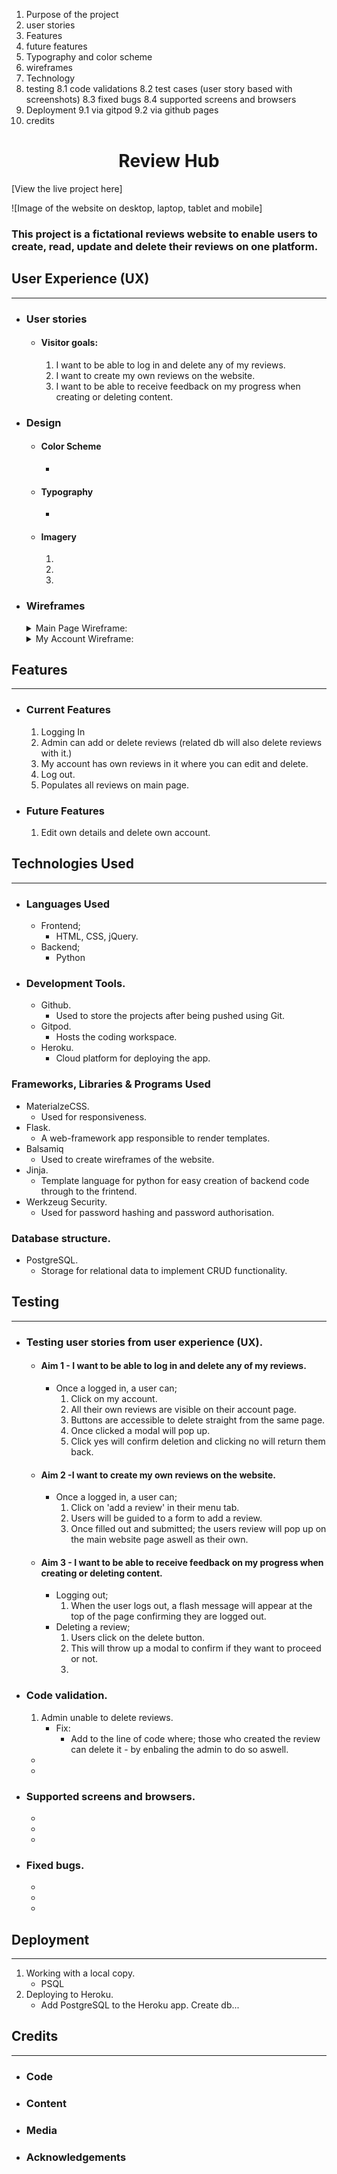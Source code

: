 1. Purpose of the project
2. user stories
3. Features
4. future features
5. Typography and color scheme
6. wireframes
7. Technology
8. testing
   8.1 code validations
   8.2 test cases (user story based with screenshots)
   8.3 fixed bugs
   8.4 supported screens and browsers
9. Deployment
   9.1 via gitpod
   9.2 via github pages
10. credits

<h1 align="center">Review Hub</h1>

[View the live project here] 

![Image of the website on desktop, laptop, tablet and mobile]

### This project is a fictational reviews website to enable users to create, read, update and delete their reviews on one platform.

## User Experience (UX)
***
- ### User stories
    - #### Visitor goals:
        1. I want to be able to log in and delete any of my reviews.
        2. I want to create my own reviews on the website.
        3. I want to be able to receive feedback on my progress when creating or deleting content.

- ### Design
    * #### Color Scheme
        -  
    * #### Typography
        - 
    * #### Imagery
        1. 
        2. 
        3. 

- ### Wireframes
    <details><summary>Main Page Wireframe:</summary>

    ![Main Page Wireframe](doc/wireframes/images/main-page-wireframe.JPG)
    </details>

    <details><summary>My Account Wireframe:</summary>

    ![My Account Wireframe](doc/wireframes/images/my-account-wireframe.JPG)

    </details>

## Features
***
* ### Current Features
    1. Logging In
    2. Admin can add or delete reviews (related db will also delete reviews with it.)
    3. My account has own reviews in it where you can edit and delete.
    4. Log out.
    5. Populates all reviews on main page.
    
* ### Future Features
    1. Edit own details and delete own account.

    
        
## Technologies Used
***
* ### Languages Used
    * Frontend;
        - HTML, CSS, jQuery.
    * Backend;
        - Python
* ### Development Tools.
    * Github.
        - Used to store the projects after being pushed using Git.
    * Gitpod.
        - Hosts the coding workspace.
    * Heroku.
        - Cloud platform for deploying the app.

### Frameworks, Libraries & Programs Used
* MaterialzeCSS.
    - Used for responsiveness.
* Flask.
    - A web-framework app responsible to render templates.
* Balsamiq
    - Used to create wireframes of the website.
* Jinja.
    - Template language for python for easy creation of backend code through to the frintend.
* Werkzeug Security.
    - Used for password hashing and password authorisation.

### Database structure.
* PostgreSQL.
    - Storage for relational data to implement CRUD functionality.


## Testing
***
* ### Testing user stories from user experience (UX).
    * #### Aim 1 - I want to be able to log in and delete any of my reviews.
        - Once a logged in, a user can;
            1. Click on my account.
            2. All their own reviews are visible on their account page.
            3. Buttons are accessible to delete straight from the same page.
            4. Once clicked a modal will pop up.
            5. Click yes will confirm deletion and clicking no will return them back.

    * #### Aim 2 -I want to create my own reviews on the website.
        - Once a logged in, a user can;
            1. Click on 'add a review' in their menu tab.
            2. Users will be guided to a form to add a review.
            3. Once filled out and submitted; the users review will pop up on the main website page aswell as their own.
    
    * #### Aim 3 - I want to be able to receive feedback on my progress when creating or deleting content.
        - Logging out;
            1. When the user logs out, a flash message will appear at the top of the page confirming they are logged out.
        - Deleting a review;
            1. Users click on the delete button.
            2. This will throw up a modal to confirm if they want to proceed or not.
            3. 
        
* ### Code validation.
    1. Admin unable to delete reviews.
        - Fix:
            - Add to the line of code where; those who created the review can delete it - by enbaling the admin to do so aswell.
    * 
    * 

* ### Supported screens and browsers.
    * 
    * 
    * 
    

* ### Fixed bugs.
    * 
    * 
    * 
    


## Deployment
***
1. Working with a local copy.
    - PSQL
2. Deploying to Heroku.
    - Add PostgreSQL to the Heroku app. Create db...


## Credits
***
* ### Code


* ### Content


* ### Media


* ### Acknowledgements
